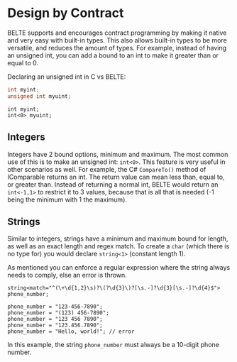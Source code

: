 # Design by Contract

BELTE supports and encourages contract programming by making it native and very easy with built-in types. This also
allows built-in types to be more versatile, and reduces the amount of types. For example, instead of having an unsigned
int, you can add a bound to an int to make it greater than or equal to 0.

Declaring an unsigned int in C vs BELTE:

```cpp
int myint;
unsigned int myuint;
```

```belte
int myint;
int<0> myuint;
```

## Integers

Integers have 2 bound options, minimum and maximum. The most common use of this is to make an unsigned int: `int<0>`.
This feature is very useful in other scenarios as well. For example, the C# `CompareTo()` method of IComparable returns
an int. The return value can mean less than, equal to, or greater than. Instead of returning a normal int, BELTE would
return an `int<-1,1>` to restrict it to 3 values, because that is all that is needed (-1 being the minimum with 1 the
maximum).

## Strings

Similar to integers, strings have a minimum and maximum bound for length, as well as an exact length and regex match. To
create a `char` (which there is no type for) you would declare `string<1>` (constant length 1).

As mentioned you can enforce a regular expression where the string always needs to comply, else an error is thrown.

```belte
string<match="^(\+\d{1,2}\s)?\(?\d{3}\)?[\s.-]?\d{3}[\s.-]?\d{4}$"> phone_number;

phone_number = "123-456-7890";
phone_number = "(123) 456-7890";
phone_number = "123 456 7890";
phone_number = "123.456.7890";
phone_number = "Hello, world!"; // error
```

In this example, the string `phone_number` must always be a 10-digit phone number.
